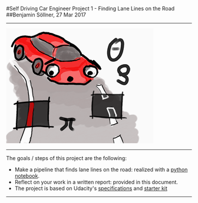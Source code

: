 #Self Driving Car Engineer Project 1 - Finding Lane Lines on the Road
##Benjamin Söllner, 27 Mar 2017

---

![Fun Project Header Image](project_carnd_1_finding_lane_lines_400.png)

---

The goals / steps of this project are the following:
* Make a pipeline that finds lane lines on the road: realized with a [python notebook](P1.ipynb).
* Reflect on your work in a written report: provided in this document.
* The project is based on Udacity's  [specifications](https://review.udacity.com/#!/rubrics/322/view) and [starter kit](https://github.com/udacity/CarND-Term1-Starter-Kit/blob/master/README.md)

---
